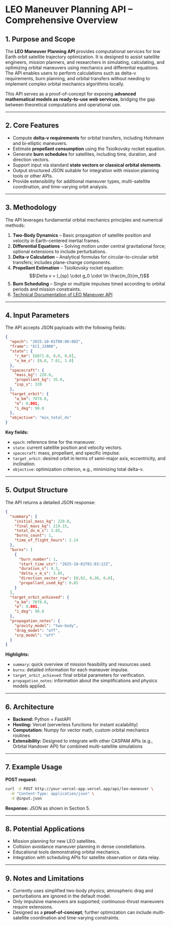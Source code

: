 # LEO Maneuver Planning API – Comprehensive Overview

## 1. Purpose and Scope
The **LEO Maneuver Planning API** provides computational services for low Earth orbit satellite trajectory optimization. It is designed to assist satellite engineers, mission planners, and researchers in simulating, calculating, and optimizing orbital maneuvers using mechanics and differential equations. The API enables users to perform calculations such as delta-v requirements, burn planning, and orbital transfers without needing to implement complex orbital mechanics algorithms locally.  

This API serves as a proof-of-concept for exposing **advanced mathematical models as ready-to-use web services**, bridging the gap between theoretical computations and operational use.

---

## 2. Core Features
- Compute **delta-v requirements** for orbital transfers, including Hohmann and bi-elliptic maneuvers.
- Estimate **propellant consumption** using the Tsiolkovsky rocket equation.
- Generate **burn schedules** for satellites, including time, duration, and direction vectors.
- Support input via standard **state vectors or classical orbital elements**.
- Output structured JSON suitable for integration with mission planning tools or other APIs.
- Provide extensibility for additional maneuver types, multi-satellite coordination, and time-varying orbit analysis.

---

## 3. Methodology
The API leverages fundamental orbital mechanics principles and numerical methods:

1. **Two-Body Dynamics** – Basic propagation of satellite position and velocity in Earth-centered inertial frames.
2. **Differential Equations** – Solving motion under central gravitational force; optional extensions to include perturbations.
3. **Delta-v Calculation** – Analytical formulas for circular-to-circular orbit transfers; includes plane-change components.
4. **Propellant Estimation** – Tsiolkovsky rocket equation:$$\Delta v = I_{sp} \cdot g_0 \cdot \ln \frac{m_0}{m_f}$$
5. **Burn Scheduling** – Single or multiple impulses timed according to orbital periods and mission constraints.
6. [Technical Documentation of LEO Maneuver API](https://documenter.getpostman.com/view/46925086/2sB3BHjoZo#e6cef870-ad2a-423d-938f-aeb007b4b626)

---

## 4. Input Parameters
The API accepts JSON payloads with the following fields:

````json
{
  "epoch": "2025-10-01T00:00:00Z",
  "frame": "ECI_J2000",
  "state": {
    "r_km": [6871.0, 0.0, 0.0],
    "v_km_s": [0.0, 7.61, 1.0]
  },
  "spacecraft": {
    "mass_kg": 220.0,
    "propellant_kg": 35.0,
    "isp_s": 320
  },
  "target_orbit": {
    "a_km": 7078.0,
    "e": 0.001,
    "i_deg": 98.0
  },
  "objective": "min_total_dv"
}
````


**Key fields:**
- `epoch`: reference time for the maneuver.    
- `state`: current satellite position and velocity vectors.    
- `spacecraft`: mass, propellant, and specific impulse.    
- `target_orbit`: desired orbit in terms of semi-major axis, eccentricity, and inclination.    
- `objective`: optimization criterion, e.g., minimizing total delta-v.    

---

## 5. Output Structure

The API returns a detailed JSON response:

````json
{
  "summary": {
    "initial_mass_kg": 220.0,
    "final_mass_kg": 219.15,
    "total_dv_m_s": 3.85,
    "burns_count": 1,
    "time_of_flight_hours": 2.14
  },
  "burns": [
    {
      "burn_number": 1,
      "start_time_utc": "2025-10-01T01:03:12Z",
      "duration_s": 9.3,
      "delta_v_m_s": 3.85,
      "direction_vector_rsw": [0.92, 0.38, 0.0],
      "propellant_used_kg": 0.85
    }
  ],
  "target_orbit_achieved": {
    "a_km": 7078.0,
    "e": 0.001,
    "i_deg": 98.0
  },
  "propagation_notes": {
    "gravity_model": "two-body",
    "drag_model": "off",
    "srp_model": "off"
  }
}


````

**Highlights:**
- `summary`: quick overview of mission feasibility and resources used.    
- `burns`: detailed information for each maneuver impulse.    
- `target_orbit_achieved`: final orbital parameters for verification.    
- `propagation_notes`: information about the simplifications and physics models applied.    

---

## 6. Architecture

- **Backend:** Python + FastAPI    
- **Hosting:** Vercel (serverless functions for instant scalability)    
- **Computation:** Numpy for vector math, custom orbital mechanics routines    
- **Extensibility:** Designed to integrate with other CASPAM APIs (e.g., Orbital Handover API) for combined multi-satellite simulations  

---

## 7. Example Usage

**POST request:**

````bash
curl -X POST http://your-vercel-app.vercel.app/api/leo-maneuver \
  -H "Content-Type: application/json" \
  -d @input.json
````

**Response:** JSON as shown in Section 5.

---

## 8. Potential Applications

- Mission planning for new LEO satellites.    
- Collision avoidance maneuver planning in dense constellations.    
- Educational tools demonstrating orbital mechanics.    
- Integration with scheduling APIs for satellite observation or data relay.    

---

## 9. Notes and Limitations

- Currently uses simplified two-body physics; atmospheric drag and perturbations are ignored in the default model.    
- Only impulsive maneuvers are supported; continuous-thrust maneuvers require extensions.    
- Designed as a **proof-of-concept**; further optimization can include multi-satellite coordination and time-varying constraints.